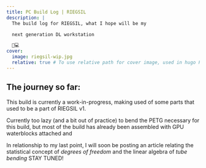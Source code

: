 ```yaml
---
title: PC Build Log | RIEGSIL
description: |
  The build log for RIEGSIL, what I hope will be my

  next generation DL workstation

  🤖💻
cover:
  image: riegsil-wip.jpg
  relative: true # To use relative path for cover image, used in hugo Page-bundles
---
```


## The journey so far:

This build is currently a work-in-progress, making used of some parts that used to be a part of RIEGSIL v1.

Currently too lazy (and a bit out of practice) to bend the PETG necessary for this build, but most of the build has already been assembled with GPU waterblocks attached and  

In relationship to my last point, I will soon be posting an article relating the statistical concept of *degrees of freedom* and the linear algebra of *tube bending* STAY TUNED!